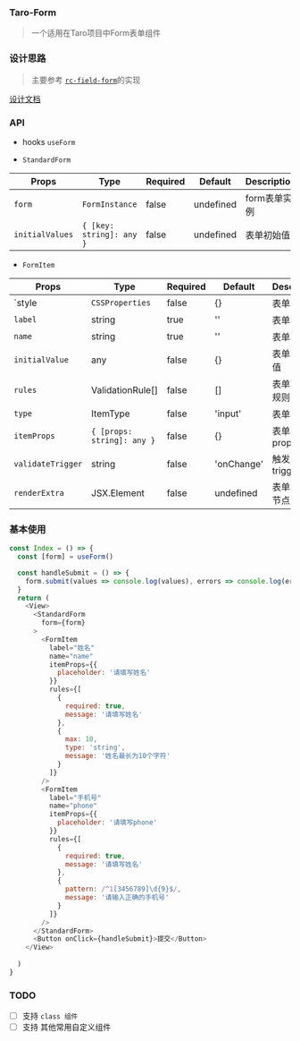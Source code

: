 ### Taro-Form
> 一个适用在Taro项目中Form表单组件

### 设计思路
> 主要参考 [`rc-field-form`](https://github.com/react-component/field-form)的实现

[设计文档](./src/components/StandardForm/README.md)

### API

- hooks `useForm`

- `StandardForm`

| Props | Type | Required | Default | Description |
| ------ | ------ | ------ | ------ | ------- |
| `form` | `FormInstance` | false | undefined | form表单实例 |
| `initialValues` | `{ [key: string]: any }` | false | undefined | 表单初始值 |


- `FormItem`

| Props | Type | Required | Default | Description |
| ------ | ------ | ------ | ------ | ------ |
| `style | `CSSProperties` | false | {} | 表单项样式 |
| `label` | string | true | '' | 表单项label |
| `name` | string | true | '' | 表单项name |
| `initialValue` | any | false | {} | 表单项初始值 |
| `rules` | ValidationRule[] | false | [] | 表单项校验规则 |
| `type` | ItemType | false | 'input' | 表单项类型 |
| `itemProps` | `{ [props: string]: any }` | false | {} | 表单项props |
| `validateTrigger` | string | false | 'onChange' | 触发校验的trigger |
| `renderExtra` | JSX.Element | false | undefined | 表单项额外节点 |

### 基本使用

```javascript
const Index = () => {
  const [form] = useForm()

  const handleSubmit = () => {
    form.submit(values => console.log(values), errors => console.log(errors))
  }
  return (
    <View>
      <StandardForm
        form={form}
      >
        <FormItem
          label="姓名"
          name="name"
          itemProps={{
            placeholder: '请填写姓名'
          }}
          rules={[
            {
              required: true,
              message: '请填写姓名'
            },
            {
              max: 10,
              type: 'string',
              message: '姓名最长为10个字符'
            }
          ]}
        />
        <FormItem
          label="手机号"
          name="phone"
          itemProps={{
            placeholder: '请填写phone'
          }}
          rules={[
            {
              required: true,
              message: '请填写姓名'
            },
            {
              pattern: /^1[3456789]\d{9}$/,
              message: '请输入正确的手机号'
            }
          ]}
        />
      </StandardForm>
      <Button onClick={handleSubmit}>提交</Button>
    </View>
    
  )
}
```


### TODO
- [ ] 支持 `class 组件`
- [ ] 支持 其他常用自定义组件